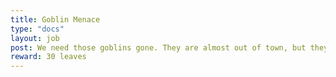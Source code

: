 ```yaml
---
title: Goblin Menace
type: "docs"
layout: job
post: We need those goblins gone. They are almost out of town, but they have a healer and ice caster with a big crew. Get em taken care of. 
reward: 30 leaves
---
```



